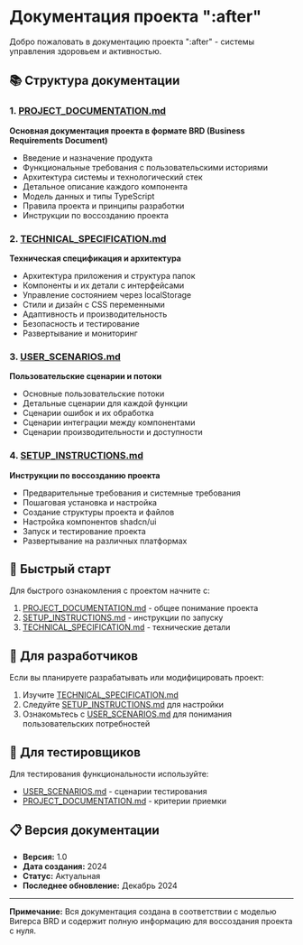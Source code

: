 # Документация проекта ":after"

Добро пожаловать в документацию проекта ":after" - системы управления здоровьем и активностью.

## 📚 Структура документации

### 1. [PROJECT_DOCUMENTATION.md](./PROJECT_DOCUMENTATION.md)
**Основная документация проекта в формате BRD (Business Requirements Document)**
- Введение и назначение продукта
- Функциональные требования с пользовательскими историями
- Архитектура системы и технологический стек
- Детальное описание каждого компонента
- Модель данных и типы TypeScript
- Правила проекта и принципы разработки
- Инструкции по воссозданию проекта

### 2. [TECHNICAL_SPECIFICATION.md](./TECHNICAL_SPECIFICATION.md)
**Техническая спецификация и архитектура**
- Архитектура приложения и структура папок
- Компоненты и их детали с интерфейсами
- Управление состоянием через localStorage
- Стили и дизайн с CSS переменными
- Адаптивность и производительность
- Безопасность и тестирование
- Развертывание и мониторинг

### 3. [USER_SCENARIOS.md](./USER_SCENARIOS.md)
**Пользовательские сценарии и потоки**
- Основные пользовательские потоки
- Детальные сценарии для каждой функции
- Сценарии ошибок и их обработка
- Сценарии интеграции между компонентами
- Сценарии производительности и доступности

### 4. [SETUP_INSTRUCTIONS.md](./SETUP_INSTRUCTIONS.md)
**Инструкции по воссозданию проекта**
- Предварительные требования и системные требования
- Пошаговая установка и настройка
- Создание структуры проекта и файлов
- Настройка компонентов shadcn/ui
- Запуск и тестирование проекта
- Развертывание на различных платформах

## 🚀 Быстрый старт

Для быстрого ознакомления с проектом начните с:
1. [PROJECT_DOCUMENTATION.md](./PROJECT_DOCUMENTATION.md) - общее понимание проекта
2. [SETUP_INSTRUCTIONS.md](./SETUP_INSTRUCTIONS.md) - инструкции по запуску
3. [TECHNICAL_SPECIFICATION.md](./TECHNICAL_SPECIFICATION.md) - технические детали

## 📖 Для разработчиков

Если вы планируете разрабатывать или модифицировать проект:
1. Изучите [TECHNICAL_SPECIFICATION.md](./TECHNICAL_SPECIFICATION.md)
2. Следуйте [SETUP_INSTRUCTIONS.md](./SETUP_INSTRUCTIONS.md) для настройки
3. Ознакомьтесь с [USER_SCENARIOS.md](./USER_SCENARIOS.md) для понимания пользовательских потребностей

## 🎯 Для тестировщиков

Для тестирования функциональности используйте:
- [USER_SCENARIOS.md](./USER_SCENARIOS.md) - сценарии тестирования
- [PROJECT_DOCUMENTATION.md](./PROJECT_DOCUMENTATION.md) - критерии приемки

## 📋 Версия документации

- **Версия:** 1.0
- **Дата создания:** 2024
- **Статус:** Актуальная
- **Последнее обновление:** Декабрь 2024

---

**Примечание:** Вся документация создана в соответствии с моделью Вигерса BRD и содержит полную информацию для воссоздания проекта с нуля.

